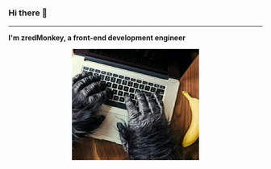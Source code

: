 ### Hi there 👋

---

**I'm zredMonkey, a front-end development engineer**

<p align="center">
  <img align="center" src="https://github.com/zredMonkey/zredMonkey/blob/master/monkey.jpg" width="50%"/>
</p>

<!--
Here are some ideas to get you started:
-->

<!--
**zredMonkey/zredMonkey** is a ✨ _special_ ✨ repository because its `README.md` (this file) appears on your GitHub profile.

Here are some ideas to get you started:

- 🔭 I’m currently working on ...
- 🌱 I’m currently learning ...
- 👯 I’m looking to collaborate on ...
- 🤔 I’m looking for help with ...
- 💬 Ask me about ...
- 📫 How to reach me: ...
- 😄 Pronouns: ...
- ⚡ Fun fact: ...
-->

<!--
[comment]: <> (![]&#40;https://github-readme-stats.vercel.app/api?username=zredMonkey&theme=prussian&#41;)
-->

